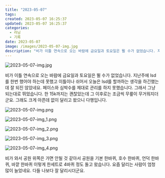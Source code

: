```yaml
---
title: "2023-05-07"
tags:
created: 2023-05-07 16:25:37
updated: 2023-05-07 16:25:37
categories:
  - 러닝
  - 기록
date: 2023-05-07
image: /images/2023-05-07-img.jpg
description: "비가 이틀 연속으로 오는 바람에 금요일과 토요일은 뛸 수가 없었습니다. 지난주에 lsd를 한번 했어야 하는데 못했고 이틀이나 쉬어서 오늘은 lsd를 할까하는 생각을 하긴했는데 잘 되진 않았네요. 페이스와 심박수를 제대로 관리를 하지 못했습니다. 그래서 그냥 되는대로 뛰었습니다. 한 15"
---
```


![2023-05-07-img.jpg](/images/2023-05-07-img.jpg)
 
 

비가 이틀 연속으로 오는 바람에 금요일과 토요일은 뛸 수가 없었습니다. 지난주에 lsd를 한번 했어야 하는데 못했고 이틀이나 쉬어서 오늘은 lsd를 할까하는 생각을 하긴했는데 잘 되진 않았네요. 페이스와 심박수를 제대로 관리를 하지 못했습니다. 그래서 그냥 되는대로 뛰었습니다. 한 15k까지는 괜찮았는데 그 이후로는 조금씩 무릎이 무거워지더군요. 그래도 크게 아픈데 없이 달리고 왔으니 다행입니다.

 
 ![2023-05-07-img.png](/images/2023-05-07-img.png)
 
 

 
 ![2023-05-07-img_1.png](/images/2023-05-07-img_1.png)
 
 

 
 ![2023-05-07-img_2.png](/images/2023-05-07-img_2.png)
 
 

 
 ![2023-05-07-img_3.png](/images/2023-05-07-img_3.png)
 
 

 
 ![2023-05-07-img_4.png](/images/2023-05-07-img_4.png)
 
 

비가 와서 공원 위쪽은 가면 안될 것 같아서 공원을 기본 한바퀴, 호수 한바퀴, 언덕 한바퀴, 바깥 한바퀴 이렇게 한세트로 4바퀴 정도 돌고 왔습니다.
요즘 달리는 사람이 엄청 많이 늘었네요. 다들 나보다 잘 달리시더군요.
